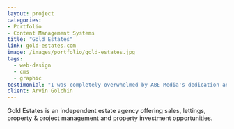 ```yaml
---
layout: project
categories:
- Portfolio
- Content Management Systems
title: "Gold Estates"
link: gold-estates.com
image: /images/portfolio/gold-estates.jpg
tags:
  - web-design
  - cms
  - graphic
testimonial: "I was completely overwhelmed by ABE Media's dedication and the ease of use my website provides to its users. All my ideas and hopes have not only been improved significantly but been delivered quickly and efficiently."
client: Arvin Golchin
---
```


Gold Estates is an independent estate agency offering sales, lettings, property & project management and property investment opportunities.
